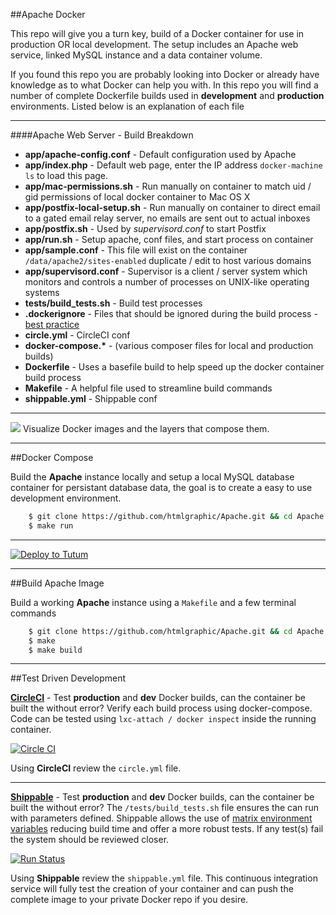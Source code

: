 ##Apache Docker

This repo will give you a turn key, build of a Docker container for use in production OR local development. The setup includes an Apache web service, linked MySQL instance and a data container volume.


If you found this repo you are probably looking into Docker or already have knowledge as to what Docker can help you with. In this repo you will find a number of complete Dockerfile builds used in **development** and **production** environments. Listed below is an explanation of each file

---

####Apache Web Server - Build Breakdown
* **app/apache-config.conf** - Default configuration used by Apache
* **app/index.php** - Default web page, enter the IP address `docker-machine ls` to load this page.
* **app/mac-permissions.sh** - Run manually on container to match uid / gid permissions of local docker container to Mac OS X
* **app/postfix-local-setup.sh** - Run manually on container to direct email to a gated email relay server, no emails are sent out to actual inboxes
* **app/postfix.sh** - Used by *supervisord.conf* to start Postfix
* **app/run.sh** - Setup apache, conf files, and start process on container
* **app/sample.conf** - This file will exist on the container `/data/apache2/sites-enabled` duplicate / edit to host various domains
* **app/supervisord.conf** - Supervisor is a client / server system which monitors and controls a number of processes on UNIX-like operating systems
* **tests/build_tests.sh** - Build test processes
* **.dockerignore** - Files that should be ignored during the build process - [best practice](https://docs.docker.com/articles/dockerfile_best-practices/#use-a-dockerignore-file)
* **circle.yml** - CircleCI conf
* **docker-compose.\*** - (various composer files for local and production builds)
* **Dockerfile** - Uses a basefile build to help speed up the docker container build process
* **Makefile** - A helpful file used to streamline build commands
* **shippable.yml** - Shippable conf



---

[![](https://badge.imagelayers.io/htmlgraphic/apache:latest.svg)](https://imagelayers.io/?images=htmlgraphic/apache:latest 'Get your own badge on imagelayers.io') Visualize Docker images and the layers that compose them.

---

##Docker Compose

Build the **Apache** instance locally and setup a local MySQL database container for persistant database data, the goal is to create a easy to use development environment.

```bash
	$ git clone https://github.com/htmlgraphic/Apache.git && cd Apache
	$ make run
```

---

[![Deploy to Tutum](https://s.tutum.co/deploy-to-tutum.svg)](https://dashboard.tutum.co/stack/deploy/)


---

##Build Apache Image

Build a working **Apache** instance using a `Makefile` and a few terminal commands

```bash
	$ git clone https://github.com/htmlgraphic/Apache.git && cd Apache
	$ make
	$ make build
```

---

##Test Driven Development

**[CircleCI](https://circleci.com/gh/htmlgraphic/Apache)** - Test **production** and **dev** Docker builds, can the container be built the without error? Verify each build process using docker-compose. Code can be tested using ```lxc-attach / docker inspect``` inside the running container.

[![Circle CI](https://circleci.com/gh/htmlgraphic/Apache/tree/develop.svg?style=svg)](https://circleci.com/gh/htmlgraphic/Apache/tree/develop)

Using **CircleCI** review the `circle.yml` file. 

---

**[Shippable](https://shippable.com)** - Test **production** and **dev** Docker builds, can the container be built the without error? The ```/tests/build_tests.sh``` file ensures the can run with parameters defined. Shippable allows the use of [matrix environment variables](http://docs.shippable.com/ci_configure/#using-environment-variables) reducing build time and offer a more robust tests. If any test(s) fail the system should be reviewed closer.

[![Run Status](https://api.shippable.com/projects/54cf015b5ab6cc13528a7b6a/badge?branch=develop)](https://app.shippable.com/projects/54cf015b5ab6cc13528a7b6a)

Using **Shippable** review the `shippable.yml` file. This continuous integration service will fully test the creation of your container and can push the complete image to your private Docker repo if you desire.
